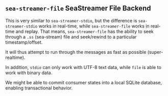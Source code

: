 ## `sea-streamer-file` SeaStreamer File Backend

This is very similar to `sea-streamer-stdio`, but the difference is `sea-streamer-stdio` works in real-time, while `sea-streamer-file` works in real-time and replay. That means, `sea-streamer-file` has the ability to seek through a `.ss` (sea-stream) file and seek/rewind to a particular timestamp/offset.

It will thus attempt to run through the messages as fast as possible (super-realtime).

In addition, `stdio` can only work with UTF-8 text data, while `file` is able to work with binary data.

We might be able to commit consumer states into a local SQLite database, enabling transactional behavior.
